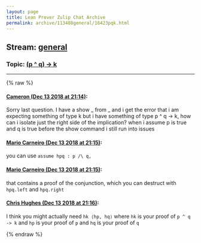 ```yaml
---
layout: page
title: Lean Prover Zulip Chat Archive 
permalink: archive/113488general/16423pqk.html
---
```


## Stream: [general](index.html)
### Topic: [(p ^ q) -> k](16423pqk.html)

---


{% raw %}
#### [ Cameron (Dec 13 2018 at 21:14)](https://leanprover.zulipchat.com/#narrow/stream/113488-general/topic/%28p%20%5E%20q%29%20-%3E%20k/near/151729371):
<p>Sorry last question.  I have a show _ from _ and i get the error that i am expecting something of type k but i have something of type p ^ q -&gt; k, how can i isolate just the right side of the implication? when i assume p is true and q is true before the show command i still run into issues</p>

#### [ Mario Carneiro (Dec 13 2018 at 21:15)](https://leanprover.zulipchat.com/#narrow/stream/113488-general/topic/%28p%20%5E%20q%29%20-%3E%20k/near/151729407):
<p>you can use <code>assume hpq : p /\ q,</code></p>

#### [ Mario Carneiro (Dec 13 2018 at 21:15)](https://leanprover.zulipchat.com/#narrow/stream/113488-general/topic/%28p%20%5E%20q%29%20-%3E%20k/near/151729422):
<p>that contains a proof of the conjunction, which you can destruct with <code>hpq.left</code> and <code>hpq.right</code></p>

#### [ Chris Hughes (Dec 13 2018 at 21:16)](https://leanprover.zulipchat.com/#narrow/stream/113488-general/topic/%28p%20%5E%20q%29%20-%3E%20k/near/151729497):
<p>I think you might actually need <code>hk ⟨hp, hq⟩</code> where <code>hk</code> is your proof of <code>p ^ q -&gt; k</code> and <code>hp</code> is your proof of <code>p</code> and <code>hq</code> is your proof of <code>q</code></p>


{% endraw %}

